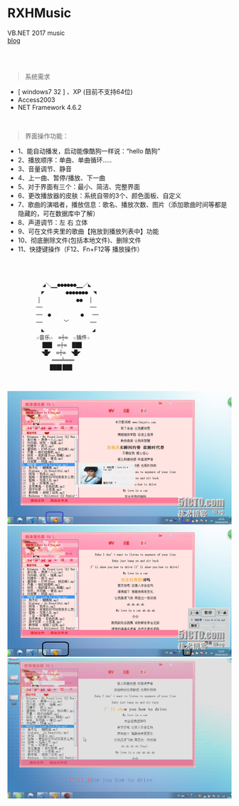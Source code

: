 # RXHMusic
VB.NET 2017 music
<br />
[blog](https://blog.51cto.com/srxboys/1567514)

<br /><br />

> 系统需求
- [ windows7 32 ] 、XP (目前不支持64位)
- Access2003
- NET Framework 4.6.2

<br />

> 界面操作功能：
- 1、能自动播发，启动能像酷狗一样说：“hello 酷狗”
- 2、播放顺序：单曲、单曲循环.....
- 3、音量调节、静音
- 4、上一曲、暂停/播放、下一曲
- 5、对于界面有三个：最小、简洁、完整界面
- 6、更改播放器的皮肤：系统自带的3个、颜色面板、自定义
- 7、歌曲的演唱者，播放信息：歌名、播放次数、图片（添加歌曲时间等都是隐藏的，可在数据库中了解）
- 8、声道调节：左 右  立体
- 9、可在文件夹里的歌曲【拖放到播放列表中】功能
- 10、彻底删除文件(包括本地文件)、删除文件
- 11、快捷键操作（F12、Fn+F12等 播放操作）

<br />

```sh

           ◢＼▁▁●●●●●●▁▁／◣
         　◤　　　　●●●●●●●　◥
         ▕　　　　　　　●●　▕
         ──　　　　　　　　　──
         ──　●　　　　　 ●　 ──
         ──　　　　﹀　　　　──
         　◣　　　　　　　　　◢
         ☆音乐☆　∞┼∞　☆插件☆
           ███　∞┼∞　███
         　◥█◤　∞┼∞　◥█◤
         　　　═══╧═══
         　　 ███▊███
```

<br />

![srxboys](https://github.com/srxboys/RXHMusic/blob/master/img/1.jpg)
![srxboys](https://github.com/srxboys/RXHMusic/blob/master/img/2.jpg)
![srxboys](https://github.com/srxboys/RXHMusic/blob/master/img/3.gif)



